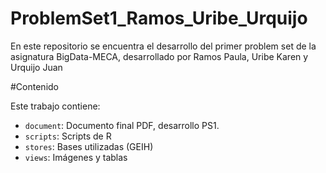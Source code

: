 # ProblemSet1_Ramos_Uribe_Urquijo

En este repositorio se encuentra el desarrollo del primer problem set de la asignatura BigData-MECA, desarrollado por Ramos Paula, Uribe Karen y Urquijo Juan
 
#Contenido

Este trabajo contiene:

- `document`: Documento final PDF, desarrollo PS1.
- `scripts`: Scripts de R
- `stores`: Bases utilizadas (GEIH)
- `views`: Imágenes y tablas

